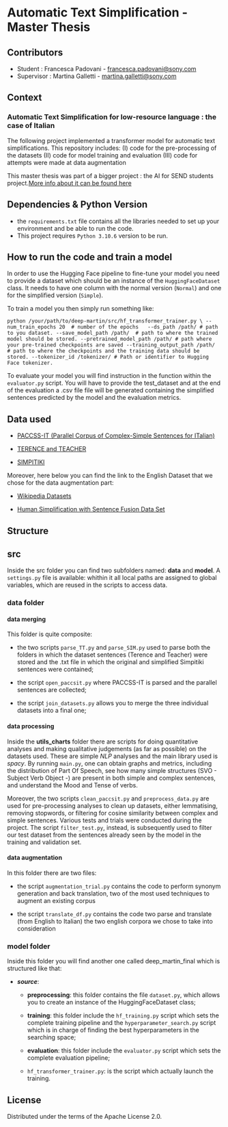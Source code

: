 # Automatic Text Simplification - Master Thesis 

## Contributors

- Student : Francesca Padovani - francesca.padovani@sony.com
- Supervisor : Martina Galletti - martina.galletti@sony.com

## Context

### Automatic Text Simplification for low-resource language : the case of Italian

The following project implemented a transformer model for automatic text simplifications. 
This repository includes:
(I) code for the pre-processing of the datasets 
(II) code for model training and evaluation 
(III) code for attempts were made at data augmentation

This master thesis was part of a bigger project : the AI for SEND students project.[More info about it can be found here](https://csl.sony.fr/project/ai-for-send-students/)

## Dependencies & Python Version 

- the `requirements.txt` file contains all the libraries needed to set up your environment and be able to run the code. 
- This project requires `Python 3.10.6` version to be run.

## How to run the code and train a model

In order to use the Hugging Face pipeline to fine-tune your model you need to provide a dataset which should be an instance of the `HuggingFaceDataset` class. It needs to have one column with the normal version (`Normal`) and one for the simplified version (`Simple`). 

To train a model you then simply run something like:

`python /your/path/to/deep-martin/src/hf_transformer_trainer.py \
--num_train_epochs 20  # number of the epochs  
--ds_path /path/ # path to you dataset.
--save_model_path /path/  # path to where the trained model should be stored.
--pretrained_model_path /path/ # path where your pre-trained checkpoints are saved
--training_output_path /path/  # path to where the checkpoints and the training data should be stored.
--tokenizer_id /tokenizer/ # Path or identifier to Hugging Face tokenizer.`

To evaluate your model you will find instruction in the function within the `evaluator.py` script. You will have to provide the test_dataset and at the end of the evaluation a .csv file file will be generated containing the simplified sentences predicted by the model and the evaluation metrics.

## Data used

- [PACCSS-IT (Parallel Corpus of Complex-Simple Sentences for ITalian)](http://www.italianlp.it/resources/paccss-it-parallel-corpus-of-complex-simple-sentences-for-italian/)

- [TERENCE and TEACHER](http://www.italianlp.it/resources/terence-and-teacher/)

- [SIMPITIKI](https://github.com/dhfbk/simpitiki)

Moreover, here below you can find the link to the English Dataset that we chose for the data augmentation part:

- [Wikipedia Datasets](https://cs.pomona.edu/~dkauchak/simplification/)

- [Human Simplification with Sentence Fusion Data Set](https://cs.pomona.edu/~dkauchak/simplification/)

## Structure

## **src** 
Inside the src folder you can find two subfolders named: **data** and **model**.  A `settings.py` file is available: whithin it all local paths are assigned to global variables, which are reused in the scripts to access data.

### **data** folder

#### data merging
This folder is quite composite:

- the two scripts `parse_TT.py` and `parse_SIM.py` used to parse both the folders in which the dataset sentences (Terence and Teacher) were stored and the .txt file in which the original and simplified Simpitiki sentences were contained;

- the script `open_paccsit.py` where PACCSS-IT is parsed and the parallel sentences are collected;

- the script `join_datasets.py` allows you to merge the three individual datasets into a final one;

#### data processing 
Inside the **utils_charts** folder there are scripts for doing quantitative analyses and making qualitative judgements (as far as possible) on the datasets used. These are simple *NLP* analyses and the main library used is *spacy*. By running `main.py`, one can obtain graphs and metrics, including the distribution of Part Of Speech, see how many simple structures (SVO - Subject Verb Object -) are present in both simple and complex sentences, and understand the Mood and Tense of verbs.

Moreover, the two scripts `clean_paccsit.py` and `preprocess_data.py` are used for pre-processing analyses to clean up datasets, either lemmatising, removing stopwords, or filtering for cosine similarity between complex and simple sentences. Various tests and trials were conducted during the project.
The script `filter_test.py`, instead, is subsequently used to filter our test dataset from the sentences already seen by the model in the training and validation set.


#### data augmentation
In this folder there are two files:

- the script `augmentation_trial.py` contains the code to perform synonym generation and back translation, two of the most used techniques to augment an existing corpus

- the script `translate_df.py` contains the code two parse and translate (from English to Italian) the two english corpora we chose to take into consideration

### **model** folder
Inside this folder you will find another one called deep_martin_final which is structured like that:

- ***source***:

  - **preprocessing**: this folder contains the file `dataset.py`, which allows you to create an instance of the HuggingFaceDataset class;
  
  - **training**: this folder include the `hf_training.py` script which sets the complete training pipeline and the `hyperparameter_search.py` script which     is in charge of finding the best hyperparameters in the searching space;
  
  - **evaluation**: this folder include the `evaluator.py` script which sets the complete evaluation pipeline;
  
  - `hf_transformer_trainer.py`: is the script which actually launch the training.

## License

Distributed under the terms of the Apache License 2.0.
